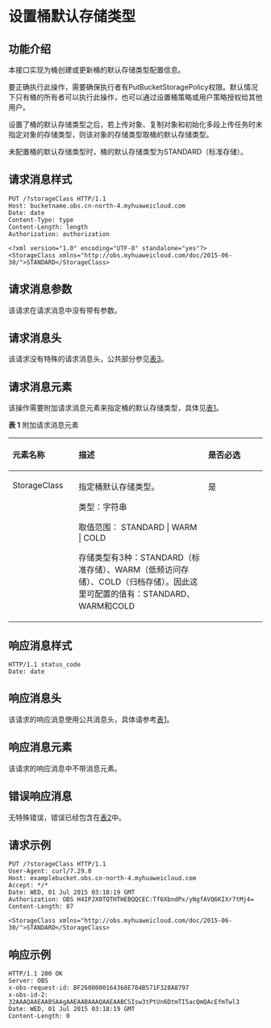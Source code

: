 # 设置桶默认存储类型<a name="obs_04_0044"></a>

## 功能介绍<a name="section5584184924715"></a>

本接口实现为桶创建或更新桶的默认存储类型配置信息。

要正确执行此操作，需要确保执行者有PutBucketStoragePolicy权限。默认情况下只有桶的所有者可以执行此操作，也可以通过设置桶策略或用户策略授权给其他用户。

设置了桶的默认存储类型之后，若上传对象、复制对象和初始化多段上传任务时未指定对象的存储类型，则该对象的存储类型取桶的默认存储类型。

未配置桶的默认存储类型时，桶的默认存储类型为STANDARD（标准存储）。

## 请求消息样式<a name="section51968558"></a>

```
PUT /?storageClass HTTP/1.1 
Host: bucketname.obs.cn-north-4.myhuaweicloud.com 
Date: date 
Content-Type: type 
Content-Length: length 
Authorization: authorization 

<?xml version="1.0" encoding="UTF-8" standalone="yes"?> 
<StorageClass xmlns="http://obs.myhuaweicloud.com/doc/2015-06-30/">STANDARD</StorageClass>
```

## 请求消息参数<a name="section65063845"></a>

该请求在请求消息中没有带有参数。

## 请求消息头<a name="section48703693"></a>

该请求没有特殊的请求消息头，公共部分参见[表3](构造请求.md#table25197309)。

## 请求消息元素<a name="section35680056"></a>

该操作需要附加请求消息元素来指定桶的默认存储类型，具体见[表1](#table63485364)。

**表 1**  附加请求消息元素

<a name="table63485364"></a>
<table><thead align="left"><tr id="row22124494"><th class="cellrowborder" valign="top" width="26%" id="mcps1.2.4.1.1"><p id="p47253610"><a name="p47253610"></a><a name="p47253610"></a><strong id="b22629314"><a name="b22629314"></a><a name="b22629314"></a>元素名称</strong></p>
</th>
<th class="cellrowborder" valign="top" width="51%" id="mcps1.2.4.1.2"><p id="p21035120"><a name="p21035120"></a><a name="p21035120"></a><strong id="b55098352"><a name="b55098352"></a><a name="b55098352"></a>描述</strong></p>
</th>
<th class="cellrowborder" valign="top" width="23%" id="mcps1.2.4.1.3"><p id="p33781546"><a name="p33781546"></a><a name="p33781546"></a><strong id="b35598461"><a name="b35598461"></a><a name="b35598461"></a>是否必选</strong></p>
</th>
</tr>
</thead>
<tbody><tr id="row64903084"><td class="cellrowborder" valign="top" width="26%" headers="mcps1.2.4.1.1 "><p id="p22658476"><a name="p22658476"></a><a name="p22658476"></a>StorageClass</p>
</td>
<td class="cellrowborder" valign="top" width="51%" headers="mcps1.2.4.1.2 "><p id="p23397285"><a name="p23397285"></a><a name="p23397285"></a>指定桶默认存储类型。</p>
<p id="p4701910132510"><a name="p4701910132510"></a><a name="p4701910132510"></a>类型：字符串</p>
<p id="p78072113256"><a name="p78072113256"></a><a name="p78072113256"></a>取值范围： STANDARD | WARM  | COLD</p>
<p id="p9248974"><a name="p9248974"></a><a name="p9248974"></a>存储类型有3种：STANDARD（标准存储）、WARM（低频访问存储）、COLD（归档存储）。因此这里可配置的值有：STANDARD、WARM和COLD</p>
</td>
<td class="cellrowborder" valign="top" width="23%" headers="mcps1.2.4.1.3 "><p id="p10969390"><a name="p10969390"></a><a name="p10969390"></a>是</p>
</td>
</tr>
</tbody>
</table>

## 响应消息样式<a name="section52685056"></a>

```
HTTP/1.1 status_code
Date: date 
```

## 响应消息头<a name="section4403461"></a>

该请求的响应消息使用公共消息头，具体请参考[表1](返回结果.md#d0e686)。

## 响应消息元素<a name="section39631152"></a>

该请求的响应消息中不带消息元素。

## 错误响应消息<a name="section21136050"></a>

无特殊错误，错误已经包含在[表2](错误码.md#d0e843)中。

## 请求示例<a name="section14482163815396"></a>

```
PUT /?storageClass HTTP/1.1
User-Agent: curl/7.29.0
Host: examplebucket.obs.cn-north-4.myhuaweicloud.com
Accept: */*
Date: WED, 01 Jul 2015 03:18:19 GMT
Authorization: OBS H4IPJX0TQTHTHEBQQCEC:Tf6XbndPx/yNgfAVQ6KIXr7tMj4=
Content-Length: 87

<StorageClass xmlns="http://obs.myhuaweicloud.com/doc/2015-06-30/">STANDARD</StorageClass>
```

## 响应示例<a name="section76081155815"></a>

```
HTTP/1.1 200 OK
Server: OBS
x-obs-request-id: BF2600000164368E704B571F328A8797
x-obs-id-2: 32AAAQAAEAABSAAgAAEAABAAAQAAEAABCSIsw3tPtUn6DtmTI5acQmQAcEfmTwl3
Date: WED, 01 Jul 2015 03:18:19 GMT
Content-Length: 0
```

